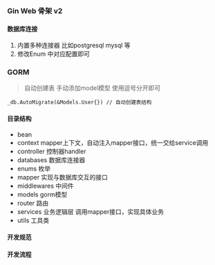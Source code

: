 ### Gin Web 骨架 v2




#### 数据库连接
1. 内置多种连接器 比如postgresql mysql 等
2. 修改Enum 中对应配置即可

### GORM

> 自动创建表 手动添加model模型 使用逗号分开即可
```
_db.AutoMigrate(&Models.User{}) // 自动创建表结构
```

#### 目录结构
- bean 
- context  mapper上下文，自动注入mapper接口，统一交给service调用
- controller  控制器handler
- databases 数据库连接器
- enums 枚举
- mapper 实现与数据库交互的接口
- middlewares 中间件
- models gorm模型
- router 路由
- services 业务逻辑层 调用mapper接口，实现具体业务
- utils 工具类

#### 开发规范


#### 开发流程
